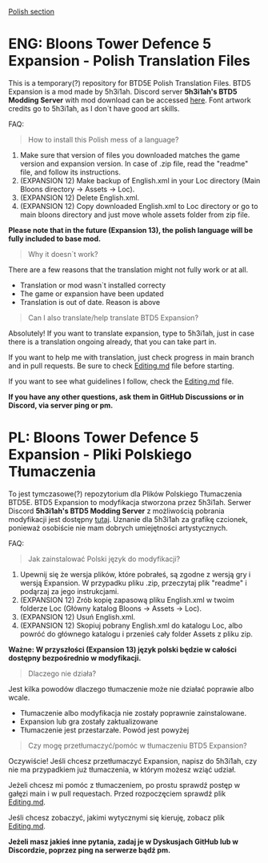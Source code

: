 [Polish section](README.MD#pl-bloons-tower-defence-5-expansion---pliki-polskiego-tłumaczenia)
# ENG: Bloons Tower Defence 5 Expansion - Polish Translation Files
This is a temporary(?) repository for BTD5E Polish Translation Files.
BTD5 Expansion is a mod made by 5h3i1ah. Discord server **5h3i1ah's BTD5 Modding Server** with mod download can be accessed [here](https://discord.gg/WSFfYCY6zQ).
Font artwork credits go to 5h3i1ah, as I don`t have good art skills.

FAQ:
> How to install this Polish mess of a language?

1. Make sure that version of files you downloaded matches the game version and expansion version. In case of .zip file, read the "readme" file, and follow its instructions.
2. (EXPANSION 12) Make backup of English.xml in your Loc directory (Main Bloons directory -> Assets -> Loc).
3. (EXPANSION 12) Delete English.xml.
4. (EXPANSION 12) Copy downloaded English.xml to Loc directory or go to main bloons directory and just move whole assets folder from zip file.

**Please note that in the future (Expansion 13), the polish language will be fully included to base mod.**

> Why it doesn`t work?

There are a few reasons that the translation might not fully work or at all.
- Translation or mod wasn`t installed correcty
- The game or expansion have been updated
- Translation is out of date. Reason is above

> Can I also translate/help translate BTD5 Expansion?

Absolutely! If you want to translate expansion, type to 5h3i1ah, just in case there is a translation ongoing already, that you can take part in.

If you want to help me with translation, just check progress in main branch and in pull requests. Be sure to check [Editing.md](docs/Editing.md) file before starting.

If you want to see what guidelines I follow, check the [Editing.md](docs/Editing.md) file.
 
**If you have any other questions, ask them in GitHub Discussions or in Discord, via server ping or pm.**
 
# PL: Bloons Tower Defence 5 Expansion - Pliki Polskiego Tłumaczenia
To jest tymczasowe(?) repozytorium dla Plików Polskiego Tłumaczenia BTD5E.
BTD5 Expansion to modyfikacja stworzona przez 5h3i1ah. Serwer Discord **5h3i1ah's BTD5 Modding Server** z możliwością pobrania modyfikacji jest dostępny [tutaj](https://discord.gg/WSFfYCY6zQ).
Uznanie dla 5h3i1ah za grafikę czcionek, ponieważ osobiście nie mam dobrych umiejętności artystycznych.

FAQ:
> Jak zainstalować Polski język do modyfikacji?

1. Upewnij się że wersja plików, które pobrałeś, są zgodne z wersją gry i wersją Expansion. W przypadku pliku .zip, przeczytaj plik "readme" i podąrzaj za jego instrukcjami.
2. (EXPANSION 12) Zrób kopię zapasową pliku English.xml w twoim folderze Loc (Główny katalog Bloons -> Assets -> Loc).
3. (EXPANSION 12) Usuń English.xml.
4. (EXPANSION 12) Skopiuj pobrany English.xml do katalogu Loc, albo powróć do głównego katalogu i przenieś cały folder Assets z pliku zip.

**Ważne: W przyszłości (Expansion 13) język polski będzie w całości dostępny bezpośrednio w modyfikacji.**

> Dlaczego nie działa?

Jest kilka powodów dlaczego tłumaczenie może nie działać poprawie albo wcale.
- Tłumaczenie albo modyfikacja nie zostały poprawnie zainstalowane.
- Expansion lub gra zostały zaktualizowane
- Tłumaczenie jest przestarzałe. Powód jest powyżej

> Czy mogę przetłumaczyć/pomóc w tłumaczeniu BTD5 Expansion?

Oczywiście! Jeśli chcesz przetłumaczyć Expansion, napisz do 5h3i1ah, czy nie ma przypadkiem już tłumaczenia, w którym możesz wziąć udział.

Jeżeli chcesz mi pomóc z tłumaczeniem, po prostu sprawdź postęp w gałęzi main i w pull requestach. Przed rozpoczęciem sprawdź plik [Editing.md](docs/Editing.md).

Jeśli chcesz zobaczyć, jakimi wytycznymi się kieruję, zobacz plik [Editing.md](docs/Editing.md).
 
 **Jeżeli masz jakieś inne pytania, zadaj je w Dyskusjach GitHub lub w Discordzie, poprzez ping na serwerze bądź pm.**
